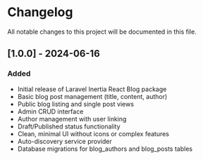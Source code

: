 # Changelog

All notable changes to this project will be documented in this file.

## [1.0.0] - 2024-06-16

### Added
- Initial release of Laravel Inertia React Blog package
- Basic blog post management (title, content, author)
- Public blog listing and single post views
- Admin CRUD interface
- Author management with user linking
- Draft/Published status functionality
- Clean, minimal UI without icons or complex features
- Auto-discovery service provider
- Database migrations for blog_authors and blog_posts tables